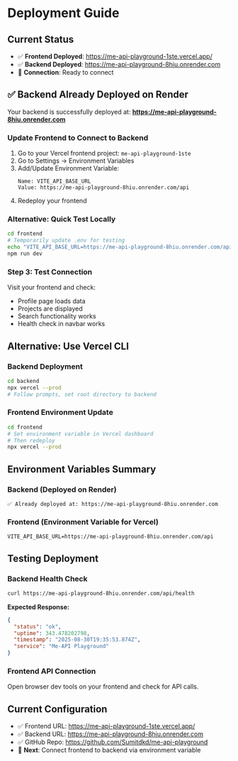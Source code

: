 # Deployment Guide

## Current Status
- ✅ **Frontend Deployed**: https://me-api-playground-1ste.vercel.app/
- ✅ **Backend Deployed**: https://me-api-playground-8hiu.onrender.com
- 🔄 **Connection**: Ready to connect

## ✅ Backend Already Deployed on Render

Your backend is successfully deployed at: **https://me-api-playground-8hiu.onrender.com**

### Update Frontend to Connect to Backend

1. Go to your Vercel frontend project: `me-api-playground-1ste`
2. Go to Settings → Environment Variables  
3. Add/Update Environment Variable:
   ```
   Name: VITE_API_BASE_URL
   Value: https://me-api-playground-8hiu.onrender.com/api
   ```
4. Redeploy your frontend

### Alternative: Quick Test Locally
```bash
cd frontend
# Temporarily update .env for testing
echo "VITE_API_BASE_URL=https://me-api-playground-8hiu.onrender.com/api" > .env
npm run dev
```

### Step 3: Test Connection
Visit your frontend and check:
- Profile page loads data
- Projects are displayed  
- Search functionality works
- Health check in navbar works

## Alternative: Use Vercel CLI

### Backend Deployment
```bash
cd backend
npx vercel --prod
# Follow prompts, set root directory to backend
```

### Frontend Environment Update
```bash
cd frontend  
# Set environment variable in Vercel dashboard
# Then redeploy
npx vercel --prod
```

## Environment Variables Summary

### Backend (Deployed on Render)
```env
✅ Already deployed at: https://me-api-playground-8hiu.onrender.com
```

### Frontend (Environment Variable for Vercel)
```env
VITE_API_BASE_URL=https://me-api-playground-8hiu.onrender.com/api
```

## Testing Deployment

### Backend Health Check
```bash
curl https://me-api-playground-8hiu.onrender.com/api/health
```

**Expected Response:**
```json
{
  "status": "ok", 
  "uptime": 343.478202798,
  "timestamp": "2025-08-30T19:35:53.874Z",
  "service": "Me-API Playground"
}
```

### Frontend API Connection
Open browser dev tools on your frontend and check for API calls.

## Current Configuration
- ✅ Frontend URL: https://me-api-playground-1ste.vercel.app/
- ✅ Backend URL: https://me-api-playground-8hiu.onrender.com
- ✅ GitHub Repo: https://github.com/Sumitdkd/me-api-playground
- 🔄 **Next**: Connect frontend to backend via environment variable
